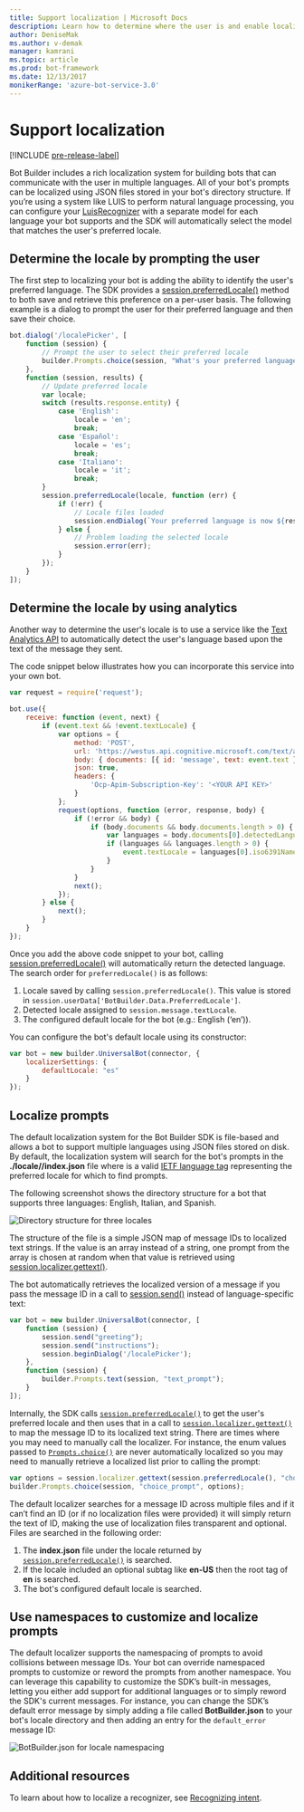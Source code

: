 ```yaml
---
title: Support localization | Microsoft Docs
description: Learn how to determine where the user is and enable localization functionality using the Bot Builder SDK for Node.js.
author: DeniseMak
ms.author: v-demak
manager: kamrani
ms.topic: article
ms.prod: bot-framework
ms.date: 12/13/2017
monikerRange: 'azure-bot-service-3.0'
---
```


# Support localization

[!INCLUDE [pre-release-label](../includes/pre-release-label-v3.md)]

Bot Builder includes a rich localization system for building bots that can communicate with the user in multiple languages. All of your bot's prompts can be localized using JSON files stored in your bot's directory structure. If you’re using a system like LUIS to perform natural language processing, you can configure your [LuisRecognizer][LUISRecognizer] with a separate model for each language your bot supports and the SDK will automatically select the model that matches the user's preferred locale.

## Determine the locale by prompting the user
The first step to localizing your bot is adding the ability to identify the user's preferred language. The SDK provides a [session.preferredLocale()][preferredLocal] method to both save and retrieve this preference on a per-user basis. The following example is a dialog to prompt the user for their preferred language and then save their choice.

``` javascript
bot.dialog('/localePicker', [
    function (session) {
        // Prompt the user to select their preferred locale
        builder.Prompts.choice(session, "What's your preferred language?", 'English|Español|Italiano');
    },
    function (session, results) {
        // Update preferred locale
        var locale;
        switch (results.response.entity) {
            case 'English':
                locale = 'en';
                break;
            case 'Español':
                locale = 'es';
                break;
            case 'Italiano':
                locale = 'it';
                break;
        }
        session.preferredLocale(locale, function (err) {
            if (!err) {
                // Locale files loaded
                session.endDialog(`Your preferred language is now ${results.response.entity}`);
            } else {
                // Problem loading the selected locale
                session.error(err);
            }
        });
    }
]);
```

## Determine the locale by using analytics
Another way to determine the user's locale is to use a service like the [Text Analytics API](/azure/cognitive-services/cognitive-services-text-analytics-quick-start) to automatically detect the user's language based upon the text of the message they sent.

The code snippet below illustrates how you can incorporate this service into your own bot.
``` javascript
var request = require('request');

bot.use({
    receive: function (event, next) {
        if (event.text && !event.textLocale) {
            var options = {
                method: 'POST',
                url: 'https://westus.api.cognitive.microsoft.com/text/analytics/v2.0/languages?numberOfLanguagesToDetect=1',
                body: { documents: [{ id: 'message', text: event.text }]},
                json: true,
                headers: {
                    'Ocp-Apim-Subscription-Key': '<YOUR API KEY>'
                }
            };
            request(options, function (error, response, body) {
                if (!error && body) {
                    if (body.documents && body.documents.length > 0) {
                        var languages = body.documents[0].detectedLanguages;
                        if (languages && languages.length > 0) {
                            event.textLocale = languages[0].iso6391Name;
                        }
                    }
                }
                next();
            });
        } else {
            next();
        }
    }
});
```

Once you add the above code snippet to your bot, calling [session.preferredLocale()][preferredLocal] will automatically return the detected language. The search order for `preferredLocale()` is as follows:
1. Locale saved by calling `session.preferredLocale()`. This value is stored in `session.userData['BotBuilder.Data.PreferredLocale']`.
2. Detected locale assigned to `session.message.textLocale`.
3. The configured default locale for the bot (e.g.: English (‘en’)).

You can configure the bot's default locale using its constructor:

```javascript
var bot = new builder.UniversalBot(connector, {
    localizerSettings: { 
        defaultLocale: "es" 
    }
});
```

## Localize prompts
The default localization system for the Bot Builder SDK is file-based and allows a bot to support multiple languages using JSON files stored on disk. By default, the localization system will search for the bot's prompts in the **./locale/<IETF TAG>/index.json** file where <IETF TAG> is a valid [IETF language tag][IEFT] representing the preferred locale for which to find prompts. 

The following screenshot shows the directory structure for a bot that supports three languages: English, Italian, and Spanish.

![Directory structure for three locales](../media/locale-dir.png)

The structure of the file is a simple JSON map of message IDs to localized text strings. If the value is an array instead of a string, one prompt from the array is chosen at random when that value is retrieved using [session.localizer.gettext()][GetText]. 

The bot automatically retrieves the localized version of a message if you pass the message ID in a call to [session.send()](http://docs.botframework.com/en-us/node/builder/chat-reference/classes/_botbuilder_d_.session#send) instead of language-specific text:

```javascript
var bot = new builder.UniversalBot(connector, [
    function (session) {
        session.send("greeting");
        session.send("instructions");
        session.beginDialog('/localePicker');
    },
    function (session) {
        builder.Prompts.text(session, "text_prompt");
    }
]);
```

Internally, the SDK calls [`session.preferredLocale()`][preferredLocale] to get the user's preferred locale and then uses that in a call to [`session.localizer.gettext()`][GetText] to map the message ID to its localized text string.  There are times where you may need to manually call the localizer. For instance, the enum values passed to [`Prompts.choice()`][promptsChoice] are never automatically localized so you may need to manually retrieve a localized list prior to calling the prompt:

```javascript
var options = session.localizer.gettext(session.preferredLocale(), "choice_options");
builder.Prompts.choice(session, "choice_prompt", options);
```

The default localizer searches for a message ID across multiple files and if it can’t find an ID (or if no localization files were provided) it will simply return the text of ID, making the use of localization files transparent and optional.  Files are searched in the following order:

1. The **index.json** file under the locale returned by [`session.preferredLocale()`][preferredLocale] is searched.
2. If the locale included an optional subtag like **en-US** then the root tag of **en** is searched.
3. The bot's configured default locale is searched.

## Use namespaces to customize and localize prompts
The default localizer supports the namespacing of prompts to avoid collisions between message IDs.  Your bot can override namespaced prompts to customize or reword the prompts from another namespace.  You can leverage this capability to customize the SDK’s built-in messages, letting you either add support for additional languages or to simply reword the SDK's current messages.  For instance, you can change the SDK’s default error message by simply adding a file called **BotBuilder.json** to your bot's locale directory and then adding an entry for the `default_error` message ID:

![BotBuilder.json for locale namespacing](../media/locale-namespacing.png)


## Additional resources

To learn about how to localize a recognizer, see [Recognizing intent](bot-builder-nodejs-recognize-intent-messages.md).


[LUIS]: https://www.luis.ai/
[IMessage]: http://docs.botframework.com/en-us/node/builder/chat-reference/interfaces/_botbuilder_d_.imessage
[IntentRecognizerSetOptions]: https://docs.botframework.com/en-us/node/builder/chat-reference/interfaces/_botbuilder_d_.iintentrecognizersetoptions.html
[LUISRecognizer]: https://docs.botframework.com/en-us/node/builder/chat-reference/classes/_botbuilder_d_.luisrecognizer
[LUISSample]: https://github.com/Microsoft/BotBuilder/blob/master/Node/examples/basics-naturalLanguage/app.js
[DisambiguationSample]: https://github.com/Microsoft/BotBuilder/tree/master/Node/examples/feature-onDisambiguateRoute
[preferredLocal]: https://docs.botframework.com/en-us/node/builder/chat-reference/classes/_botbuilder_d_.session#preferredlocale
[preferredLocale]: https://docs.botframework.com/en-us/node/builder/chat-reference/classes/_botbuilder_d_.session#preferredlocale
[promptsChoice]: https://docs.botframework.com/en-us/node/builder/chat-reference/interfaces/_botbuilder_d_.__global.iprompts.html#choice
[GetText]: https://docs.botframework.com/en-us/node/builder/chat-reference/interfaces/_botbuilder_d_.ilocalizer.html#gettext
[IEFT]: https://en.wikipedia.org/wiki/IETF_language_tag

